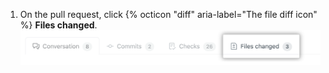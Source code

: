 1. On the pull request, click {% octicon "diff" aria-label="The file diff icon" %} **Files changed**. ![Files Changed tab](/assets/images/help/pull_requests/pull-request-tabs-changed-files.png)
